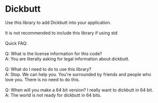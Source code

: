 # Dickbutt
Use this library to add Dickbutt into your application.<br /><br />
It is not recommended to include this library if using std<br /><br />
Quick FAQ:<br /><br />
Q: What is the license information for this code?<br />
A: You are literally asking for legal information about dickbutt.<br /><br />
Q: What do I need to do to use this library?<br />
A: Stop. We can help you. You're surrounded by friends and people who love you. There is no need to do this.<br /><br />
Q: When will you make a 64 bit version?  I really want to dickbutt in 64 bit.<br />
A: The world is not ready for dickbutt in 64 bits.<br /><br />
